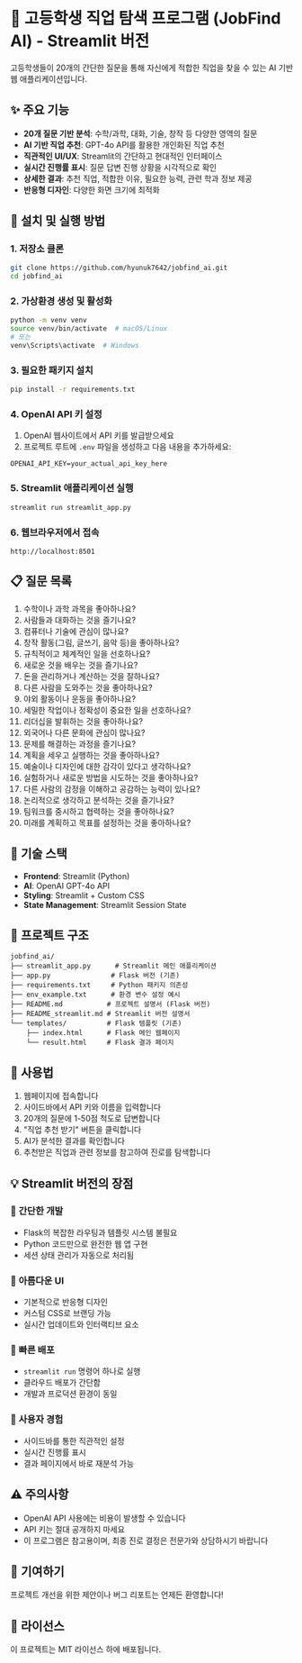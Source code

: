 # 🎯 고등학생 직업 탐색 프로그램 (JobFind AI) - Streamlit 버전

고등학생들이 20개의 간단한 질문을 통해 자신에게 적합한 직업을 찾을 수 있는 AI 기반 웹 애플리케이션입니다.

## ✨ 주요 기능

* **20개 질문 기반 분석**: 수학/과학, 대화, 기술, 창작 등 다양한 영역의 질문
* **AI 기반 직업 추천**: GPT-4o API를 활용한 개인화된 직업 추천
* **직관적인 UI/UX**: Streamlit의 간단하고 현대적인 인터페이스
* **실시간 진행률 표시**: 질문 답변 진행 상황을 시각적으로 확인
* **상세한 결과**: 추천 직업, 적합한 이유, 필요한 능력, 관련 학과 정보 제공
* **반응형 디자인**: 다양한 화면 크기에 최적화

## 🚀 설치 및 실행 방법

### 1. 저장소 클론

```bash
git clone https://github.com/hyunuk7642/jobfind_ai.git
cd jobfind_ai
```

### 2. 가상환경 생성 및 활성화

```bash
python -m venv venv
source venv/bin/activate  # macOS/Linux
# 또는
venv\Scripts\activate  # Windows
```

### 3. 필요한 패키지 설치

```bash
pip install -r requirements.txt
```

### 4. OpenAI API 키 설정

1. OpenAI 웹사이트에서 API 키를 발급받으세요
2. 프로젝트 루트에 `.env` 파일을 생성하고 다음 내용을 추가하세요:

```
OPENAI_API_KEY=your_actual_api_key_here
```

### 5. Streamlit 애플리케이션 실행

```bash
streamlit run streamlit_app.py
```

### 6. 웹브라우저에서 접속

```
http://localhost:8501
```

## 📋 질문 목록

1. 수학이나 과학 과목을 좋아하나요?
2. 사람들과 대화하는 것을 즐기나요?
3. 컴퓨터나 기술에 관심이 많나요?
4. 창작 활동(그림, 글쓰기, 음악 등)을 좋아하나요?
5. 규칙적이고 체계적인 일을 선호하나요?
6. 새로운 것을 배우는 것을 즐기나요?
7. 돈을 관리하거나 계산하는 것을 잘하나요?
8. 다른 사람을 도와주는 것을 좋아하나요?
9. 야외 활동이나 운동을 좋아하나요?
10. 세밀한 작업이나 정확성이 중요한 일을 선호하나요?
11. 리더십을 발휘하는 것을 좋아하나요?
12. 외국어나 다른 문화에 관심이 많나요?
13. 문제를 해결하는 과정을 즐기나요?
14. 계획을 세우고 실행하는 것을 좋아하나요?
15. 예술이나 디자인에 대한 감각이 있다고 생각하나요?
16. 실험하거나 새로운 방법을 시도하는 것을 좋아하나요?
17. 다른 사람의 감정을 이해하고 공감하는 능력이 있나요?
18. 논리적으로 생각하고 분석하는 것을 즐기나요?
19. 팀워크를 중시하고 협력하는 것을 좋아하나요?
20. 미래를 계획하고 목표를 설정하는 것을 좋아하나요?

## 🎨 기술 스택

* **Frontend**: Streamlit (Python)
* **AI**: OpenAI GPT-4o API
* **Styling**: Streamlit + Custom CSS
* **State Management**: Streamlit Session State

## 📁 프로젝트 구조

```
jobfind_ai/
├── streamlit_app.py      # Streamlit 메인 애플리케이션
├── app.py               # Flask 버전 (기존)
├── requirements.txt     # Python 패키지 의존성
├── env_example.txt      # 환경 변수 설정 예시
├── README.md           # 프로젝트 설명서 (Flask 버전)
├── README_streamlit.md # Streamlit 버전 설명서
└── templates/          # Flask 템플릿 (기존)
    ├── index.html      # Flask 메인 웹페이지
    └── result.html     # Flask 결과 페이지
```

## 🔧 사용법

1. 웹페이지에 접속합니다
2. 사이드바에서 API 키와 이름을 입력합니다
3. 20개의 질문에 1-50점 척도로 답변합니다
4. "직업 추천 받기" 버튼을 클릭합니다
5. AI가 분석한 결과를 확인합니다
6. 추천받은 직업과 관련 정보를 참고하여 진로를 탐색합니다

## 💡 Streamlit 버전의 장점

### 🎯 **간단한 개발**
- Flask의 복잡한 라우팅과 템플릿 시스템 불필요
- Python 코드만으로 완전한 웹 앱 구현
- 세션 상태 관리가 자동으로 처리됨

### 🎨 **아름다운 UI**
- 기본적으로 반응형 디자인
- 커스텀 CSS로 브랜딩 가능
- 실시간 업데이트와 인터랙티브 요소

### 🚀 **빠른 배포**
- `streamlit run` 명령어 하나로 실행
- 클라우드 배포가 간단함
- 개발과 프로덕션 환경이 동일

### 📱 **사용자 경험**
- 사이드바를 통한 직관적인 설정
- 실시간 진행률 표시
- 결과 페이지에서 바로 재분석 가능

## ⚠️ 주의사항

* OpenAI API 사용에는 비용이 발생할 수 있습니다
* API 키는 절대 공개하지 마세요
* 이 프로그램은 참고용이며, 최종 진로 결정은 전문가와 상담하시기 바랍니다

## 🤝 기여하기

프로젝트 개선을 위한 제안이나 버그 리포트는 언제든 환영합니다!

## 📄 라이선스

이 프로젝트는 MIT 라이선스 하에 배포됩니다.
